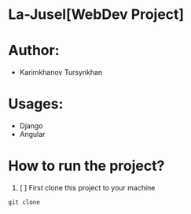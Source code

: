 # La-Jusel[WebDev Project]

# Author: 
+ Karimkhanov Tursynkhan

# Usages:
+ Django
+ Angular

# How to run the project?

1. [ ] First clone this project to your machine
```
git clone
```
   
